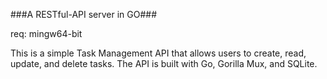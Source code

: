 ###A RESTful-API server in GO###

req:
    mingw64-bit

This is a simple Task Management API that allows users to create, read, update, and delete tasks. The API is built with Go, Gorilla Mux, and SQLite.
